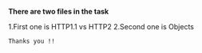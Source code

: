 **There are two files in the task**

1.First one is HTTP1.1 vs HTTP2
2.Second one is Objects

    Thanks you !!
